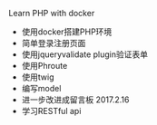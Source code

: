 Learn PHP with docker
- 使用docker搭建PHP环境
- 简单登录注册页面
- 使用jqueryvalidate plugin验证表单
- 使用Phroute
- 使用twig
- 编写model
- 进一步改进成留言板 2017.2.16
- 学习RESTful api
